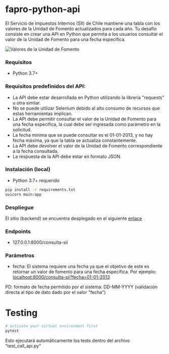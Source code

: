 # fapro-python-api
El Servicio de Impuestos Internos (SII) de Chile mantiene una tabla con los valores de la Unidad de Fomento actualizados para cada año. Tu desafío consiste en crear una API en Python que permita a los usuarios consultar el valor de la Unidad de Fomento para una fecha específica.

![Valores de la Unidad de Fomento](https://user-images.githubusercontent.com/3030497/232532665-86703af1-3e7e-4147-9fe1-89cd35889334.png)

### Requisitos

- Python 3.7+

### Requisitos predefinidos del API:

- La API debe estar desarrollada en Python utilizando la librería "requests" u otra similar.
- No se puede utilizar Selenium debido al alto consumo de recursos que estas herramientas implican.
- La API debe permitir consultar el valor de la Unidad de Fomento para una fecha específica, la cual debe ser ingresada como parámetro en la solicitud.
- La fecha mínima que se puede consultar es el 01-01-2013, y no hay fecha máxima, ya que la tabla se actualiza constantemente.
- La API debe devolver el valor de la Unidad de Fomento correspondiente a la fecha consultada.
- La respuesta de la API debe estar en formato JSON.

### Instalación (local)

- Python 3.7+ requerido

```bash
pip install -r requirements.txt
uvicorn main:app
```

### Despliegue

El sitio (backend) se encuentra desplegado en el siguiente [enlace](https://fapro-python-api.onrender.com)

### Endpoints

- 127.0.0.1:8000/consulta-sii

### Parámetros

- fecha: El sistema requiere una fecha ya que el objetivo de este es retornar un valor de fomento para una fecha específica. Por ejemplo: [localhost:8000/consulta-sii?fecha=01-01-2013](http://127.0.0.1:8000/consulta-sii?fecha=01-01-2013)

PD: formato de fecha permitido por el sistema: DD-MM-YYYY (validación directa al tipo de dato dado por el valor "fecha")


# Testing

```bash
# activate your virtual environment first
pytest
```

Esto ejecutará automáticamente los tests dentro del archivo "test_call_api.py"
